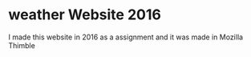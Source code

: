 # weather Website 2016
I made this website in 2016 as a assignment and it was made in Mozilla Thimble
